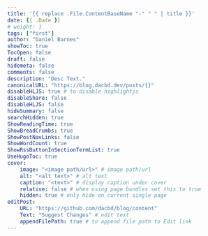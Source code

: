```yaml
---
title: '{{ replace .File.ContentBaseName "-" " " | title }}'
date: {{ .Date }}
# weight: 1
tags: ["first"]
author: "Daniel Barnes"
showToc: true
TocOpen: false
draft: false
hidemeta: false
comments: false
description: "Desc Text."
canonicalURL: "https://blog.dacbd.dev/posts/{}"
disableHLJS: true # to disable highlightjs
disableShare: false
disableHLJS: false
hideSummary: false
searchHidden: true
ShowReadingTime: true
ShowBreadCrumbs: true
ShowPostNavLinks: false
ShowWordCount: true
ShowRssButtonInSectionTermList: true
UseHugoToc: true
cover:
    image: "<image path/url>" # image path/url
    alt: "<alt text>" # alt text
    caption: "<text>" # display caption under cover
    relative: false # when using page bundles set this to true
    hidden: true # only hide on current single page
editPost:
    URL: "https://github.com/dacbd/blog/content"
    Text: "Suggest Changes" # edit text
    appendFilePath: true # to append file path to Edit link
---
```

